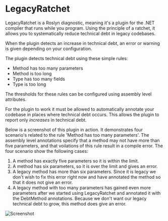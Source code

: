 # LegacyRatchet
LegacyRatchet is a Roslyn diagnostic, meaning it's a plugin for the .NET compiler that runs while you program. Using the principle of a ratchet, it allows you to systematically reduce technical debt in legacy codebases. 

When the plugin detects an increase in technical debt, an error or warning is given depending on your configuration.

The plugin detects technical debt using these simple rules:
* Method has too many parameters
* Method is too long
* Type has too many fields
* Type is too long

The thresholds for these rules can be configured using assembly level attributes.

For the plugin to work it must be allowed to automatically annotate your codebase in places where technical debt occurs.
This allows the plugin to report only *increases* in technical debt.

Below is a screenshot of this plugin in action. It demonstrates four scenario's related to the rule 'Method has too many parameters'. The assembly level annotations specify that a method may not have more than five parameters, and that voilations of this rule result in a compile error. The four scenario show the following cases:

1. A method has exactly five parameters so it is within the limit.
2. A method has six parameters, so it is over the limit and gives an error.
3. A legacy method has more than six parameters. Since it is legacy we don't wish to fix this error right now and have annotated the method so that it does not give an error.
4. A legacy method with too many parameters has gained even more parameters after we started using LegacyRatchet and annotated it with the DebtMethod annotations. Because we don't want our legacy technical debt to grow, this method does give an error.

![Screenshot](http://i.imgur.com/Dw43jz2.png)
